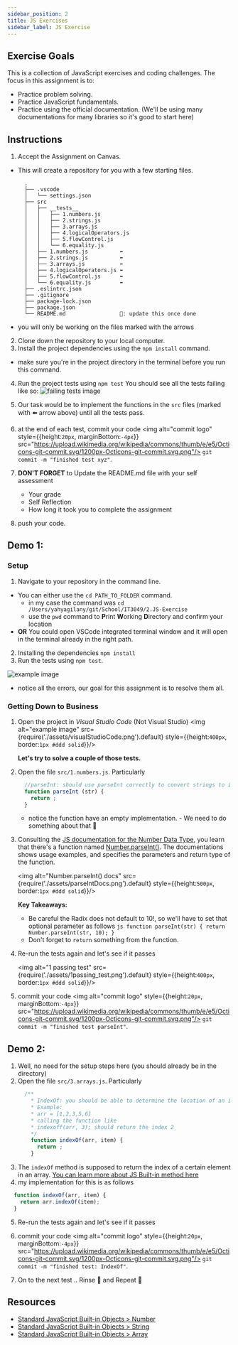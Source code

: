 ```yaml
---
sidebar_position: 2
title: JS Exercises
sidebar_label: JS Exercise
---
```

## Exercise Goals
This is a collection of JavaScript exercises and coding challenges. The focus in this assignment is to:
- Practice problem solving.
- Practice JavaScript fundamentals.
- Practice using the official documentation. (We'll be using many documentations for many libraries so it's good to start here) 

## Instructions
1. Accept the Assignment on Canvas.
  * This will create a repository for you with a few starting files.
    ```
      .
      ├── .vscode
      │   └── settings.json
      ├── src
      │   ├── __tests__
      │   │   ├── 1.numbers.js
      │   │   ├── 2.strings.js
      │   │   ├── 3.arrays.js
      │   │   ├── 4.logicalOperators.js
      │   │   ├── 5.flowControl.js
      │   │   └── 6.equality.js
      │   ├── 1.numbers.js          ⬅️
      │   ├── 2.strings.js          ⬅️
      │   ├── 3.arrays.js           ⬅️
      │   ├── 4.logicalOperators.js ⬅️
      │   ├── 5.flowControl.js      ⬅️
      │   └── 6.equality.js         ⬅️
      ├── .eslintrc.json
      ├── .gitignore
      ├── package-lock.json
      ├── package.json
      └── README.md                 🔼: update this once done
    ```
  * you will only be working on the files marked with the arrows
2. Clone down the repository to your local computer.
3. Install the project dependencies using the `npm install` command.
  * make sure you're in the project directory in the terminal before you run this command.
4. Run the project tests using `npm test`
  You should see all the tests failing like so:
  ![failing tests image](assets/failing_tests.png)

5. Our task would be to implement the functions in the `src` files (marked with ⬅️ arrow above) until all the tests pass.
6. at the end of each test, commit your code <img alt="commit logo" style={{height:`20px`, marginBottom:`-4px`}} src="https://upload.wikimedia.org/wikipedia/commons/thumb/e/e5/Octicons-git-commit.svg/1200px-Octicons-git-commit.svg.png"/> `git commit -m "finished test xyz"`. 

7. **DON'T FORGET** to Update the README.md file with your self assessment
    * Your grade
    * Self Reflection
    * How long it took you to complete the assignment
8. push your code.

## Demo 1:
### Setup
1. Navigate to your repository in the command line.
  - You can either use the `cd PATH_TO_FOLDER` command.
    - in my case the command was `cd /Users/yahyagilany/git/School/IT3049/2.JS-Exercise`
    - use the `pwd` command to **P**rint **W**orking **D**irectory and confirm your location
  - **OR** You could open VSCode integrated terminal window and it will open in the terminal already in the right path.
2. Installing the dependencies `npm install`
3. Run the tests using `npm test`.

  ![example image](assets/failing_tests.png)  
  - notice all the errors, our goal for this assignment is to resolve them all.

### Getting Down to Business
1. Open the project in *Visual Studio Code* (Not Visual Studio)
    <img alt="example image" src={require('./assets/visualStudioCode.png').default} style={{height:`400px`, border:`1px #ddd solid`}}/>
    
    **Let's try to solve a couple of those tests.**

2. Open the file `src/1.numbers.js`. Particularly
    ```js
      //parseInt: should use parseInt correctly to convert strings to integer numbers
      function parseInt (str) {
        return ;
      }
    ```
    - notice the function have an empty implementation. - We need to do something about that 🤔

3. Consulting the [JS documentation for the Number Data Type](https://developer.mozilla.org/en-US/docs/Web/JavaScript/Reference/Global_Objects/Number), you learn that there's a function named [Number.parseInt()](https://developer.mozilla.org/en-US/docs/Web/JavaScript/Reference/Global_Objects/Number/parseInt). The documentations shows usage examples, and specifies the parameters and return type of the function.
 
    <img alt="Number.parseInt() docs" src={require('./assets/parseIntDocs.png').default} style={{height:`500px`, border:`1px #ddd solid`}}/>
    
    **Key Takeaways:**
      -  Be careful the Radix does not default to 10!, so we'll have to set that optional parameter as follows
        ```js
          function parseInt(str) {
            return Number.parseInt(str, 10);
          }
        ```
      - Don't forget to `return` something from the function.
4. Re-run the tests again and let's see if it passes

    <img alt="1 passing test" src={require('./assets/1passing_test.png').default} style={{height:`400px`, border:`1px #ddd solid`}}/>
5. commit your code <img alt="commit logo" style={{height:`20px`, marginBottom:`-4px`}} src="https://upload.wikimedia.org/wikipedia/commons/thumb/e/e5/Octicons-git-commit.svg/1200px-Octicons-git-commit.svg.png"/> `git commit -m "finished test parseInt"`. 

## Demo 2:
1. Well, no need for the setup steps here (you should already be in the directory)
2. Open the file `src/3.arrays.js`. Particularly
    ```js
      /**
        * IndexOf: you should be able to determine the location of an item in an array
        * Example: 
        * arr = [1,2,3,5,6]
        * calling the function like 
        * indexoff(arr, 3); should return the index 2
        */
        function indexOf(arr, item) {
          return ;
        }
    ```
3. The `indexOf` method is supposed to return the index of a certain element in an array. [You can learn more about JS Built-in method here](https://developer.mozilla.org/en-US/docs/Web/JavaScript/Reference/Global_Objects/Array/indexOf)
4. my implementation for this is as follows
  ```js
    function indexOf(arr, item) {
      return arr.indexOf(item);
    }
  ```
5. Re-run the tests again and let's see if it passes
6. commit your code <img alt="commit logo" style={{height:`20px`, marginBottom:`-4px`}} src="https://upload.wikimedia.org/wikipedia/commons/thumb/e/e5/Octicons-git-commit.svg/1200px-Octicons-git-commit.svg.png"/> `git commit -m "finished test: IndexOf"`. 

7. On to the next test .. Rinse 🧼 and Repeat 🔁

## Resources
- [Standard JavaScript Built-in Objects > Number](https://developer.mozilla.org/en-US/docs/Web/JavaScript/Reference/Global_Objects/Number)
- [Standard JavaScript Built-in Objects > String](https://developer.mozilla.org/en-US/docs/Web/JavaScript/Reference/Global_Objects/String)
- [Standard JavaScript Built-in Objects > Array](https://developer.mozilla.org/en-US/docs/Web/JavaScript/Reference/Global_Objects/Array)